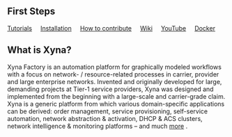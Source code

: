## First Steps
[Tutorials](https://github.com/Xyna-Factory/xyna/wiki/Tutorials) &nbsp; &nbsp;
[Installation](https://github.com/Xyna-Factory/xyna/wiki/Installation) &nbsp; &nbsp;
[How to contribute](https://github.com/Xyna-Factory/xyna/wiki/Contribution) &nbsp; &nbsp;
[Wiki](https://github.com/Xyna-Factory/xyna/wiki) &nbsp; &nbsp;
[YouTube](https://www.youtube.com/@XynaTV/videos) &nbsp; &nbsp;
[Docker](https://github.com/Xyna-Factory/xyna/wiki/Xyna-with-Docker) &nbsp; &nbsp;

## What is Xyna?

Xyna Factory is an automation platform for graphically modeled workflows with a focus on network- / resource-related processes in carrier, provider and large enterprise networks. Invented and originally developed for large, demanding projects at Tier-1 service providers, Xyna was designed and implemented from the beginning with a large-scale and carrier-grade claim. Xyna is a generic platform from which various domain-specific applications can be derived: order management, service provisioning, self-service automation, network abstraction & activation, DHCP & ACS clusters, network intelligence & monitoring platforms – and much [more](https://github.com/Xyna-Factory/xyna/wiki) .
